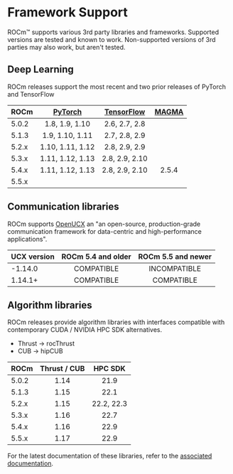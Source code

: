 # Framework Support

ROCm™ supports various 3rd party libraries and frameworks. Supported versions
are tested and known to work. Non-supported versions of 3rd parties may also
work, but aren't tested.

## Deep Learning

ROCm releases support the most recent and two prior releases of PyTorch and
TensorFlow

| ROCm  | [PyTorch](https://github.com/pytorch/pytorch/releases/) | [TensorFlow](https://github.com/tensorflow/tensorflow/releases/) | [MAGMA](https://icl.utk.edu/magma/index.html) |
|:------|:----------------:|:--------------:|:-----:|
| 5.0.2 | 1.8,  1.9,  1.10 | 2.6, 2.7, 2.8  |       |
| 5.1.3 | 1.9,  1.10, 1.11 | 2.7, 2.8, 2.9  |       |
| 5.2.x | 1.10, 1.11, 1.12 | 2.8, 2.9, 2.9  |       |
| 5.3.x | 1.11, 1.12, 1.13 | 2.8, 2.9, 2.10 |       |
| 5.4.x | 1.11, 1.12, 1.13 | 2.8, 2.9, 2.10 | 2.5.4 |
| 5.5.x |                  |                |       |

## Communication libraries

ROCm supports [OpenUCX](https://openucx.org/) an "an open-source,
production-grade communication framework for data-centric and high-performance
applications".

UCX version | ROCm 5.4 and older | ROCm 5.5 and newer |
|:----------|:------------------:|:------------------:|
| -1.14.0   | COMPATIBLE         | INCOMPATIBLE       |
|  1.14.1+  | COMPATIBLE         | COMPATIBLE         |

## Algorithm libraries

ROCm releases provide algorithm libraries with interfaces compatible with
contemporary CUDA / NVIDIA HPC SDK alternatives.

- Thrust → rocThrust
- CUB → hipCUB

| ROCm  | Thrust / CUB | HPC SDK |
|:------|:------------:|:-------:|
| 5.0.2 | 1.14         | 21.9       |
| 5.1.3 | 1.15         | 22.1       |
| 5.2.x | 1.15         | 22.2, 22.3 |
| 5.3.x | 1.16         | 22.7       |
| 5.4.x | 1.16         | 22.9       |
| 5.5.x | 1.17         | 22.9       |

For the latest documentation of these libraries, refer to the
[associated documentation](../reference/gpu_libraries/c%2B%2B_primitives.md).
